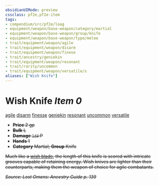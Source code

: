 ```yaml
---
obsidianUIMode: preview
cssclass: pf2e,pf2e-item
tags:
- compendium/src/pf2e/loag
- equipment/weapon/base-weapon/category/martial
- equipment/weapon/base-weapon/group/knife
- equipment/weapon/base-weapon/type/melee 
- trait/equipment/weapon/agile
- trait/equipment/weapon/disarm
- trait/equipment/weapon/finese
- trait/ancestry/geniekin
- trait/equipment/weapon/resonant
- trait/rarity/uncommon
- trait/equipment/weapon/versatile/s
aliases: ["Wish Knife"]
---
```

# Wish Knife *Item 0*  
[agile](agile.md)  [disarm](rules/traits/disarm.md)  [finesse](finesse.md)  [geniekin](geniekin-loag.md)  [resonant](resonant-loag.md)  [uncommon](uncommon.md)  [versatile <s>](versatile.md)  

- **Price** 2 gp
- **Bulk** L
- **Damage** `1d4` P
- **Hands** 1
- **Category** Martial; **Group** Knife 

Much like a [wish blade](wish-blade-loag.md), the length of this knife is scored with intricate grooves capable of retaining energy. Wish knives are lighter than their counterparts, making them the weapon of choice for agile combatants.

*Source: Lost Omens: Ancestry Guide p. 139*